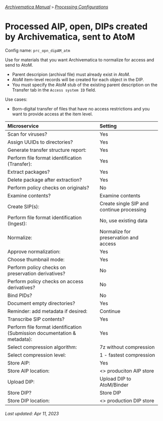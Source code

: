 ###### [Archivematica Manual](../README.md) `>` [Processing Configurations](overview.md)

# Processed AIP, open, DIPs created by Archivematica, sent to AtoM
Config name: `prc_opn_dipAM_atm`

Use for materials that you want Archivematica to normalize for access and send to AtoM.
- Parent descripion (archival file) must already exist in AtoM.
- AtoM item-level records will be created for each object in the DIP.
- You must specify the AtoM stub of the existing parent description on the Transfer tab in the `Access system ID` field.

Use cases:
- Born-digital transfer of files that have no access restrictions and you want to provide access at the item level.


| Microservice | Setting |
|:---	         |:---     |
| Scan for viruses? | Yes |
| Assign UUIDs to directories? | Yes |
| Generate transfer structure report: | Yes |
| Perform file format identification (Transfer): | Yes |
| Extract packages? | Yes |
| Delete package after extraction? | Yes |
| Perform policy checks on originals? | No |
| Examine contents? | Examine contents |
| Create SIP(s): | Create single SIP and continue processing |
| Perform file format identification (Ingest): | No, use existing data |
| Normalize: | Normalize for preservation and access |
| Approve normalization: | Yes |
| Choose thumbnail mode: | Yes |
| Perform policy checks on preservation derivatives? | No |
| Perform policy checks on access derivatives? | No |
| Bind PIDs? | No |
| Document empty directories? | Yes |
| Reminder: add metadata if desired: | Continue |
| Transcribe SIP contents? | Yes |
| Perform file format identification (Submission documentation & metadata): | Yes |
| Select compression algorithm: | 7z without compression |
| Select compression level: | 1 - fastest compression |
| Store AIP: | Yes |
| Store AIP location: | <<pipeline>> produciton AIP store |
| Upload DIP: | Upload DIP to AtoM/Binder |
| Store DIP? | Store DIP |
| Store DIP location: | <<pipeline>> production DIP store |

###### Last updated: Apr 11, 2023
